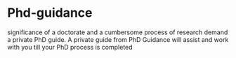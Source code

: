 # Phd-guidance
significance of a doctorate and a cumbersome process of research demand a private PhD guide. A private guide from PhD Guidance will assist and work with you till your PhD process is completed
